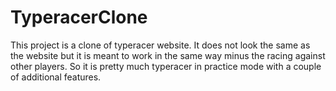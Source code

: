 # TyperacerClone
This project is a clone of typeracer website. It does not look the same as the website but it is meant to work in the same way minus the racing against other players. So it is pretty much typeracer in practice mode with a couple of additional features. 
